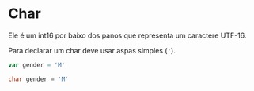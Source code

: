 # Char

Ele é um int16 por baixo dos panos que representa um caractere UTF-16.

Para declarar um char deve usar aspas simples (`'`).

```nim
var gender = 'M'
```

```csharp
char gender = 'M'
```
